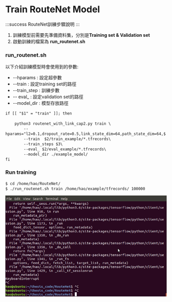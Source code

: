 # Train RouteNet Model
:::success
RouteNet訓練步驟說明
:::
1. 訓練模型前需要先準備資料集，分別是**Training set & Validation set**
2. 啟動訓練的檔案為 **run_routenet.sh**

### run_routenet.sh
以下介紹訓練模型時會使用到的參數:
* --hparams : 設定超參數
* --train : 設定training set的路徑
* --train_step : 訓練步數
* -- eval_ : 設定validation set的路徑
* --model_dir : 模型存放路徑

```shell=
if [[ "$1" = "train" ]]; then

    python3 routenet_with_link_cap2.py train \
        --hparams="l2=0.1,dropout_rate=0.5,link_state_dim=64,path_state_dim=64,$
        --train  $2/train_example/*.tfrecords\
        --train_steps $3\
        --eval_ $2/eval_example/*.tfrecords\ 
        --model_dir ./example_model/
fi

```
### Run training
```shell=
$ cd /home/hao/RouteNet/
$ ./run_routenet.sh train /home/hao/example/tfrecords/ 100000
```

![](https://github.com/popo860623/thesis_code/blob/main/doc/training.gif?raw=true)
